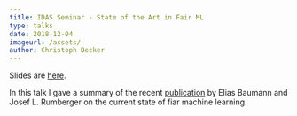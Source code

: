 ```yaml
---
title: IDAS Seminar - State of the Art in Fair ML
type: talks
date: 2018-12-04
imageurl: /assets/
author: Christoph Becker
---
```


Slides are [here](/assets/talk_idas_fair_ml.pdf).

In this talk I gave a summary of the recent [publication](https://arxiv.org/abs/1811.09539v1) by Elias Baumann and Josef L. Rumberger on the current state of fiar machine learning.
